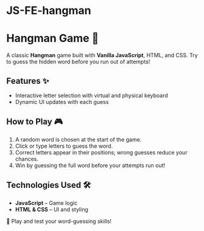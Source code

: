 # JS-FE-hangman

# Hangman Game 🎯  

A classic **Hangman** game built with **Vanilla JavaScript**, HTML, and CSS. Try to guess the hidden word before you run out of attempts!  

## Features ✨  
- Interactive letter selection with virtual and physical keyboard
- Dynamic UI updates with each guess  

## How to Play 🎮  
1. A random word is chosen at the start of the game.  
2. Click or type letters to guess the word.  
3. Correct letters appear in their positions; wrong guesses reduce your chances.  
4. Win by guessing the full word before your attempts run out!  

## Technologies Used 🛠  
- **JavaScript** – Game logic  
- **HTML & CSS** – UI and styling  

🚀 Play and test your word-guessing skills!  

